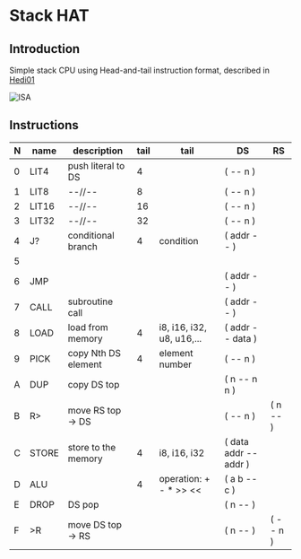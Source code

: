 # Stack HAT
## Introduction
Simple stack CPU using Head-and-tail instruction format, described in [Hedi01](http://www.cs.berkeley.edu/~krste/papers/hat-cases2001.pdf)

![ISA](https://rawgit.com/drom/quark/master/isa.svg)

## Instructions

| N | name  | description         | tail | tail                      | DS                    | RS
|---| ----- | ------------------- | ---- | ------------------------- | --------------------- | --------
| 0 | LIT4  | push literal to DS  | 4    |                           | ( -- n )              |
| 1 | LIT8  | --//--              | 8    |                           | ( -- n )              |
| 2 | LIT16 | --//--              | 16   |                           | ( -- n )              |
| 3 | LIT32 | --//--              | 32   |                           | ( -- n )              |
| 4 | J?    | conditional branch  | 4    | condition                 | ( addr -- )           |
| 5 |       |                     |      |                           |                       |
| 6 | JMP   |                     |      |                           | ( addr -- )           |
| 7 | CALL  | subroutine call     |      |                           | ( addr -- )           |
| 8 | LOAD  | load from memory    | 4    | i8, i16, i32, u8, u16,... | ( addr -- data )      |
| 9 | PICK  | copy Nth DS element | 4    | element number            | ( -- n )              |
| A | DUP   | copy DS top         |      |                           | ( n -- n n )          |
| B | R>    | move RS top -> DS   |      |                           | ( -- n )              | ( n -- )
| C | STORE | store to the memory | 4    | i8, i16, i32              | ( data addr -- addr ) |
| D | ALU   |                     | 4    | operation: + - * >> <<    | ( a b -- c )          |
| E | DROP  | DS pop              |      |                           | ( n -- )              |
| F | >R    | move DS top -> RS   |      |                           | ( n -- )              | ( -- n )
